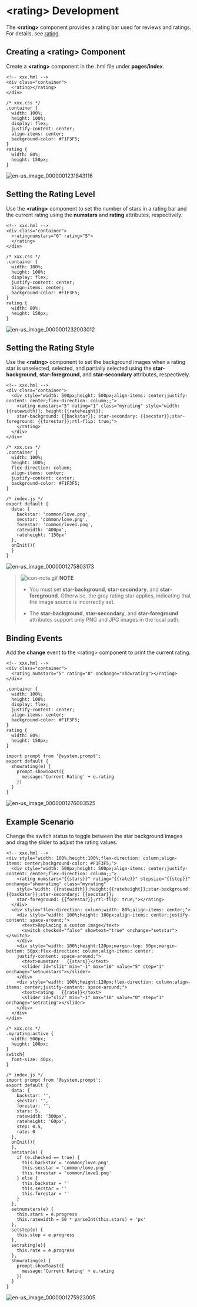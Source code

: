 # &lt;rating&gt; Development


The **&lt;rating&gt;** component provides a rating bar used for reviews and ratings. For details, see [rating](../reference/arkui-js/js-components-basic-rating.md).


## Creating a &lt;rating&gt; Component

Create a **&lt;rating&gt;** component in the .hml file under **pages/index**.


```
<!-- xxx.hml -->
<div class="container">
  <rating></rating>
</div>
```


```
/* xxx.css */
.container {
  width: 100%;
  height: 100%;
  display: flex;
  justify-content: center;
  align-items: center;
  background-color: #F1F3F5;
}
rating {
  width: 80%;
  height: 150px;
}
```

![en-us_image_0000001231843116](figures/en-us_image_0000001231843116.gif)


## Setting the Rating Level

Use the **&lt;rating&gt;** component to set the number of stars in a rating bar and the current rating using the **numstars** and **rating** attributes, respectively.


```
<!-- xxx.hml -->
<div class="container">
  <ratingnumstars="6" rating="5">
  </rating>
</div>
```


```
/* xxx.css */
.container {
  width: 100%;
  height: 100%;
  display: flex;
  justify-content: center;
  align-items: center;
  background-color: #F1F3F5;
}
rating {
  width: 80%;
  height: 150px;
}
```

![en-us_image_0000001232003012](figures/en-us_image_0000001232003012.gif)


## Setting the Rating Style

Use the **&lt;rating&gt;** component to set the background images when a rating star is unselected, selected, and partially selected using the **star-background**, **star-foreground**, and **star-secondary** attributes, respectively.


```
<!-- xxx.hml -->
<div class="container">
  <div style="width: 500px;height: 500px;align-items: center;justify-content: center;flex-direction: column;;">
    <rating numstars="5" rating="1" class="myrating" style="width: {{ratewidth}}; height:{{rateheight}};
    star-background: {{backstar}}; star-secondary: {{secstar}};star-foreground: {{forestar}};rtl-flip: true;">
    </rating>
  </div>
</div>
```


```
/* xxx.css */
.container {
  width: 100%;
  height: 100%;
  flex-direction: column;
  align-items: center;
  justify-content: center;
  background-color: #F1F3F5;
}
```


```
/* index.js */
export default {
  data: {
    backstar: 'common/love.png',
    secstar: 'common/love.png',
    forestar: 'common/love1.png',
    ratewidth: '400px',
    rateheight: '150px'
  },
  onInit(){
  }
}
```

![en-us_image_0000001275803173](figures/en-us_image_0000001275803173.gif)

> ![icon-note.gif](public_sys-resources/icon-note.gif) **NOTE**
> - You must set **star-background**, **star-secondary**, and **star-foreground**. Otherwise, the grey rating star applies, indicating that the image source is incorrectly set.
> 
> - The **star-background**, **star-secondary**, and **star-foreground** attributes support only PNG and JPG images in the local path.


## Binding Events

Add the **change** event to the &lt;rating&gt; component to print the current rating.


```
<!-- xxx.hml -->
<div class="container">
  <rating numstars="5" rating="0" onchange="showrating"></rating>
</div>
```


```
.container {
  width: 100%;
  height: 100%;
  display: flex;
  justify-content: center;
  align-items: center;
  background-color: #F1F3F5;
}
rating {
  width: 80%;
  height: 150px;
}
```


```
import prompt from '@system.prompt';
export default {
  showrating(e) {
    prompt.showToast({
      message:'Current Rating' + e.rating
    })
  }
}
```

![en-us_image_0000001276003525](figures/en-us_image_0000001276003525.gif)


## Example Scenario

Change the switch status to toggle between the star background images and drag the slider to adjust the rating values.


```
<!-- xxx.hml -->
<div style="width: 100%;height:100%;flex-direction: column;align-items: center;background-color: #F1F3F5;">
  <div style="width: 500px;height: 500px;align-items: center;justify-content: center;flex-direction: column;;">
    <rating numstars="{{stars}}" rating="{{rate}}" stepsize="{{step}}" onchange="showrating" class="myrating"
    style="width: {{ratewidth}};height:{{rateheight}};star-background: {{backstar}};star-secondary: {{secstar}};
    star-foreground: {{forestar}};rtl-flip: true;"></rating>
  </div>
  <div style="flex-direction: column;width: 80%;align-items: center;">
    <div style="width: 100%;height: 100px;align-items: center;justify-content: space-around;">
      <text>Replacing a custom image</text>
      <switch checked="false" showtext="true" onchange="setstar"></switch>
    </div>
    <div style="width: 100%;height:120px;margin-top: 50px;margin-bottom: 50px;flex-direction: column;align-items: center;
    justify-content: space-around;">
      <text>numstars   {{stars}}</text>
      <slider id="sli1" min="-1" max="10" value="5" step="1" onchange="setnumstars"></slider>
    </div>
    <div style="width: 100%;height:120px;flex-direction: column;align-items: center;justify-content: space-around;">
      <text>rating   {{rate}}</text>
      <slider id="sli2" min="-1" max="10" value="0" step="1" onchange="setrating"></slider>
    </div>
  </div>
</div>
```


```
/* xxx.css */
.myrating:active {
  width: 500px;
  height: 100px;
}
switch{
  font-size: 40px;
}
```


```
/* index.js */
import prompt from '@system.prompt';
export default {
  data: {
    backstar: '',
    secstar: '',
    forestar: '',
    stars: 5,
    ratewidth: '300px',
    rateheight: '60px',
    step: 0.5,
    rate: 0
  },
  onInit(){
  },
  setstar(e) {
    if (e.checked == true) {
      this.backstar = 'common/love.png'
      this.secstar = 'common/love.png'
      this.forestar = 'common/love1.png'
    } else {
      this.backstar = ''
      this.secstar = ''
      this.forestar = ''
    }
  },
  setnumstars(e) {
    this.stars = e.progress
    this.ratewidth = 60 * parseInt(this.stars) + 'px'
  },
  setstep(e) {
    this.step = e.progress
  },
  setrating(e){
    this.rate = e.progress
  },
  showrating(e) {
    prompt.showToast({
      message:'Current Rating' + e.rating
    })
  }
}
```

![en-us_image_0000001275923005](figures/en-us_image_0000001275923005.gif)
